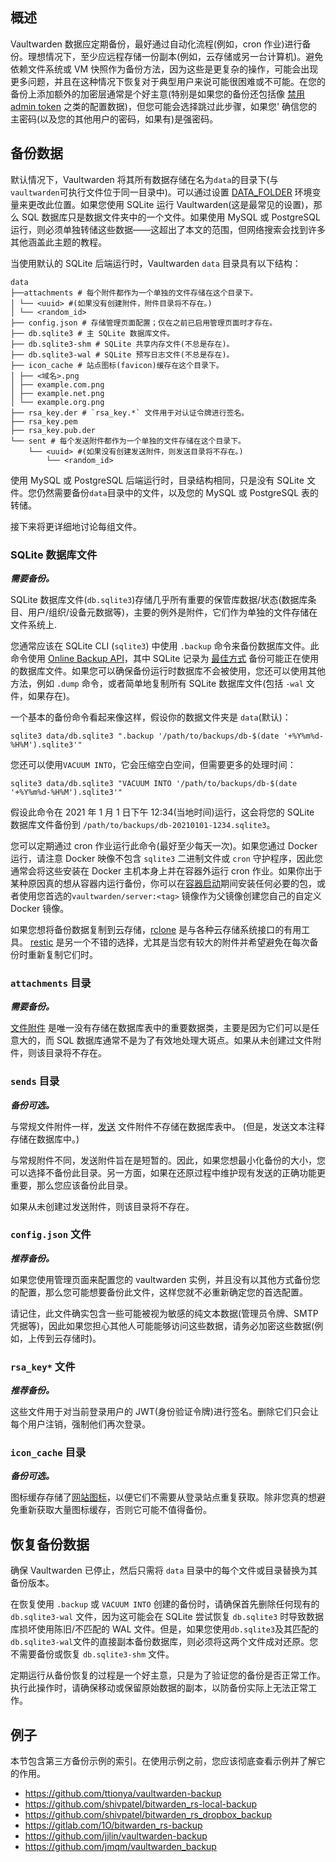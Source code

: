## 概述

Vaultwarden 数据应定期备份，最好通过自动化流程(例如，cron 作业)进行备份。理想情况下，至少应远程存储一份副本(例如，云存储或另一台计算机)。避免依赖文件系统或 VM 快照作为备份方法，因为这些是更复杂的操作，可能会出现更多问题，并且在这种情况下恢复对于典型用户来说可能很困难或不可能。在您的备份上添加额外的加密层通常是个好主意(特别是如果您的备份还包括像 [禁用admin token](Disable-admin-token) 之类的配置数据)，但您可能会选择跳过此步骤，如果您' 确信您的主密码(以及您的其他用户的密码，如果有)是强密码。

## 备份数据

默认情况下，Vaultwarden 将其所有数据存储在名为`data`的目录下(与`vaultwarden`可执行文件位于同一目录中)。可以通过设置 [DATA_FOLDER](Changing-persistent-data-location) 环境变量来更改此位置。如果您使用 SQLite 运行 Vaultwarden(这是最常见的设置)，那么 SQL 数据库只是数据文件夹中的一个文件。如果使用 MySQL 或 PostgreSQL 运行，则必须单独转储这些数据——这超出了本文的范围，但网络搜索会找到许多其他涵盖此主题的教程。

当使用默认的 SQLite 后端运行时，Vaultwarden `data` 目录具有以下结构：

```
data
├──attachments # 每个附件都作为一个单独的文件存储在这个目录下。
│ └── <uuid> #(如果没有创建附件，附件目录将不存在。)
│ └── <random_id>
├── config.json # 存储管理页面配置；仅在之前已启用管理页面时才存在。
├── db.sqlite3 # 主 SQLite 数据库文件。
├── db.sqlite3-shm # SQLite 共享内存文件(不总是存在)。
├── db.sqlite3-wal # SQLite 预写日志文件(不总是存在)。
├── icon_cache # 站点图标(favicon)缓存在这个目录下。
│ ├── <域名>.png
│ ├── example.com.png
│ ├── example.net.png
│ └── example.org.png
├── rsa_key.der # `rsa_key.*` 文件用于对认证令牌进行签名。
├── rsa_key.pem
├── rsa_key.pub.der
└── sent # 每个发送附件都作为一个单独的文件存储在这个目录下。
    └── <uuid> #(如果没有创建发送附件，则发送目录将不存在。)
        └── <random_id>
```

使用 MySQL 或 PostgreSQL 后端运行时，目录结构相同，只是没有 SQLite 文件。您仍然需要备份`data`目录中的文件，以及您的 MySQL 或 PostgreSQL 表的转储。

接下来将更详细地讨论每组文件。

### SQLite 数据库文件

_**需要备份。**_

SQLite 数据库文件(`db.sqlite3`)存储几乎所有重要的保管库数据/状态(数据库条目、用户/组织/设备元数据等)，主要的例外是附件，它们作为单独的文件存储在文件系统上.

您通常应该在 SQLite CLI (`sqlite3`) 中使用 `.backup` 命令来备份数据库文件。此命令使用 [Online Backup API](https://www.sqlite.org/backup.html)，其中 SQLite 记录为 [最佳方式](https://www.sqlite.org/howtocorrupt.html#_backup_or_restore_while_a_transaction_is_active ) 备份可能正在使用的数据库文件。如果您可以确保备份运行时数据库不会被使用，您还可以使用其他方法，例如 `.dump` 命令，或者简单地复制所有 SQLite 数据库文件(包括 `-wal` 文件，如果存在)。

一个基本的备份命令看起来像这样，假设你的数据文件夹是 `data`(默认)：

```
sqlite3 data/db.sqlite3 ".backup '/path/to/backups/db-$(date '+%Y%m%d-%H%M').sqlite3'"
```

您还可以使用`VACUUM INTO`，它会压缩空白空间，但需要更多的处理时间：

```
sqlite3 data/db.sqlite3 "VACUUM INTO '/path/to/backups/db-$(date '+%Y%m%d-%H%M').sqlite3'"
```

假设此命令在 2021 年 1 月 1 日下午 12:34(当地时间)运行，这会将您的 SQLite 数据库文件备份到 `/path/to/backups/db-20210101-1234.sqlite3`。

您可以定期通过 cron 作业运行此命令(最好至少每天一次)。如果您通过 Docker 运行，请注意 Docker 映像不包含 `sqlite3` 二进制文件或 `cron` 守护程序，因此您通常会将这些安装在 Docker 主机本身上并在容器外运行 cron 作业。如果你出于某种原因真的想从容器内运行备份，你可以在[容器启动](Starting-a-Container#自定义容器启动)期间安装任何必要的包，或者使用您首选的`vaultwarden/server:<tag>` 镜像作为父镜像创建您自己的自定义 Docker 镜像。

如果您想将备份数据复制到云存储，[rclone](https://rclone.org/) 是与各种云存储系统接口的有用工具。 [restic](https://restic.net/) 是另一个不错的选择，尤其是当您有较大的附件并希望避免在每次备份时重新复制它们时。

### `attachments` 目录

_**需要备份。**_

[文件附件](https://bitwarden.com/help/article/attachments/) 是唯一没有存储在数据库表中的重要数据类，主要是因为它们可以是任意大的，而 SQL 数据库通常不是为了有效地处理大斑点。如果从未创建过文件附件，则该目录将不存在。

### `sends` 目录

_**备份可选。**_

与常规文件附件一样，[发送](https://bitwarden.com/help/article/about-send/) 文件附件不存储在数据库表中。 (但是，发送文本注释存储在数据库中。)

与常规附件不同，发送附件旨在是短暂的。因此，如果您想最小化备份的大小，您可以选择不备份此目录。另一方面，如果在还原过程中维护现有发送的正确功能更重要，那么您应该备份此目录。

如果从未创建过发送附件，则该目录将不存在。

### `config.json` 文件

_**推荐备份。**_

如果您使用管理页面来配置您的 vaultwarden 实例，并且没有以其他方式备份您的配置，那么您可能想要备份此文件，这样您就不必重新确定您的首选配置。

请记住，此文件确实包含一些可能被视为敏感的纯文本数据(管理员令牌、SMTP 凭据等)，因此如果您担心其他人可能能够访问这些数据，请务必加密这些数据(例如，上传到云存储时)。

### `rsa_key*` 文件

_**推荐备份。**_

这些文件用于对当前登录用户的 JWT(身份验证令牌)进行签名。删除它们只会让每个用户注销，强制他们再次登录。

### `icon_cache` 目录

_**备份可选。**_

图标缓存存储了[网站图标](https://bitwarden.com/help/article/website-icons/)，以便它们不需要从登录站点重复获取。除非您真的想避免重新获取大量图标缓存，否则它可能不值得备份。

## 恢复备份数据

确保 Vaultwarden 已停止，然后只需将 `data` 目录中的每个文件或目录替换为其备份版本。

在恢复使用 `.backup` 或 `VACUUM INTO` 创建的备份时，请确保首先删除任何现有的 `db.sqlite3-wal` 文件，因为这可能会在 SQLite 尝试恢复 `db.sqlite3` 时导致数据库损坏使用陈旧/不匹配的 WAL 文件。但是，如果您使用`db.sqlite3`及其匹配的`db.sqlite3-wal`文件的直接副本备份数据库，则必须将这两个文件成对还原。您不需要备份或恢复 `db.sqlite3-shm` 文件。

定期运行从备份恢复的过程是一个好主意，只是为了验证您的备份是否正常工作。执行此操作时，请确保移动或保留原始数据的副本，以防备份实际上无法正常工作。

## 例子

本节包含第三方备份示例的索引。在使用示例之前，您应该彻底查看示例并了解它的作用。

- <https://github.com/ttionya/vaultwarden-backup>
- <https://github.com/shivpatel/bitwarden_rs-local-backup>
- <https://github.com/shivpatel/bitwarden_rs_dropbox_backup>
- <https://gitlab.com/1O/bitwarden_rs-backup>
- <https://github.com/jjlin/vaultwarden-backup>
- <https://github.com/jmqm/vaultwarden_backup>
